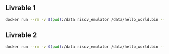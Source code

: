 ## Livrable 1

``` bash
docker run --rm -v $(pwd):/data riscv_emulator /data/hello_world.bin --mode=1
```

## Livrable 2

``` bash
docker run --rm -v $(pwd):/data riscv_emulator /data/hello_world.bin --mode=2
```